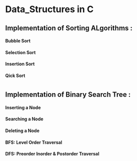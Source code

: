 # Data_Structures in C

## Implementation of Sorting ALgorithms : 
#### Bubble Sort
#### Selection Sort
#### Insertion Sort
#### Qick Sort
#
#
## Implementation of Binary Search Tree :
#### Inserting a Node
#### Searching a Node
#### Deleting a Node
#### BFS: Level Order Traversal
#### DFS: Preorder Inorder & Postorder Traversal 
